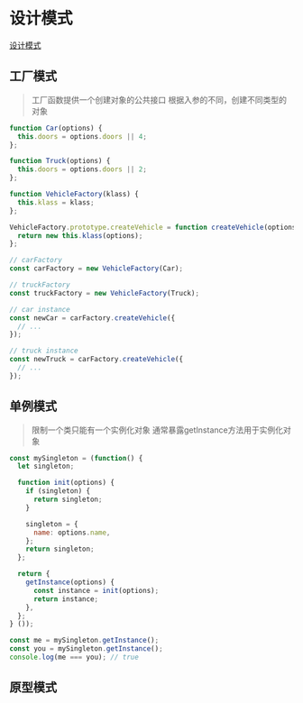 # 设计模式

[设计模式](https://www.w3cschool.cn/zobyhd/pyunfozt.html)

## 工厂模式
> 工厂函数提供一个创建对象的公共接口
> 根据入参的不同，创建不同类型的对象

```js
function Car(options) {
  this.doors = options.doors || 4;
};

function Truck(options) {
  this.doors = options.doors || 2;
};

function VehicleFactory(klass) {
  this.klass = klass;
};

VehicleFactory.prototype.createVehicle = function createVehicle(options) {
  return new this.klass(options);
};

// carFactory
const carFactory = new VehicleFactory(Car);

// truckFactory
const truckFactory = new VehicleFactory(Truck);

// car instance
const newCar = carFactory.createVehicle({
  // ...
});

// truck instance
const newTruck = carFactory.createVehicle({
  // ...
});
```

## 单例模式
> 限制一个类只能有一个实例化对象
> 通常暴露getInstance方法用于实例化对象

```js
const mySingleton = (function() {
  let singleton;

  function init(options) {
    if (singleton) {
      return singleton;
    }

    singleton = {
      name: options.name,
    };
    return singleton;
  };

  return {
    getInstance(options) {
      const instance = init(options);
      return instance;
    },
  };
} ());

const me = mySingleton.getInstance();
const you = mySingleton.getInstance();
console.log(me === you); // true
```

## 原型模式



